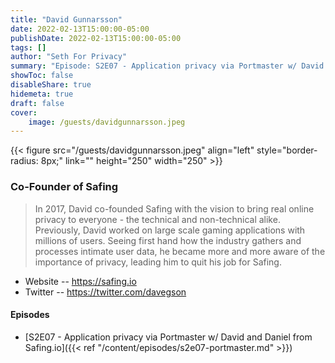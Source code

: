 ```yaml
---
title: "David Gunnarsson"
date: 2022-02-13T15:00:00-05:00
publishDate: 2022-02-13T15:00:00-05:00
tags: []
author: "Seth For Privacy"
summary: "Episode: S2E07 - Application privacy via Portmaster w/ David and Daniel from Safing.io"
showToc: false
disableShare: true
hidemeta: true
draft: false
cover:
    image: /guests/davidgunnarsson.jpeg
---
```


{{< figure src="/guests/davidgunnarsson.jpeg" align="left" style="border-radius: 8px;" link="" height="250" width="250" >}}

### Co-Founder of Safing

> In 2017, David co-founded Safing with the vision to bring real online privacy to everyone - the technical and non-technical alike.
> Previously, David worked on large scale gaming applications with millions of users. Seeing first hand how the industry gathers and processes intimate user data, he became more and more aware of the importance of privacy, leading him to quit his job for Safing.

- Website -- https://safing.io
- Twitter -- https://twitter.com/davegson

#### Episodes

- [S2E07 - Application privacy via Portmaster w/ David and Daniel from Safing.io]({{< ref "/content/episodes/s2e07-portmaster.md" >}})
